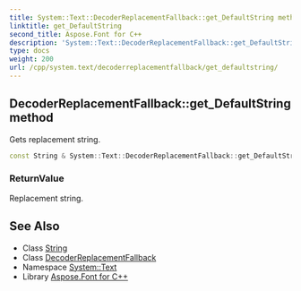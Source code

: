 ```yaml
---
title: System::Text::DecoderReplacementFallback::get_DefaultString method
linktitle: get_DefaultString
second_title: Aspose.Font for C++
description: 'System::Text::DecoderReplacementFallback::get_DefaultString method. Gets replacement string in C++.'
type: docs
weight: 200
url: /cpp/system.text/decoderreplacementfallback/get_defaultstring/
---
```

## DecoderReplacementFallback::get_DefaultString method


Gets replacement string.

```cpp
const String & System::Text::DecoderReplacementFallback::get_DefaultString() const
```


### ReturnValue

Replacement string.

## See Also

* Class [String](../../../system/string/)
* Class [DecoderReplacementFallback](../)
* Namespace [System::Text](../../)
* Library [Aspose.Font for C++](../../../)
